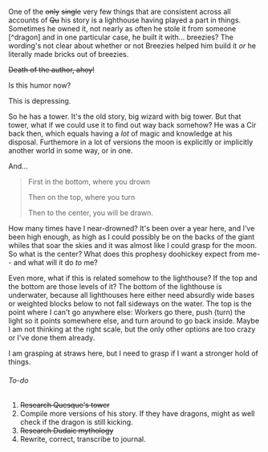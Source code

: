 One of the ~~only~~ ~~single~~ very few things that are consistent across all accounts of ~~Qu~~ his story is a lighthouse having played a part in things. Sometimes he owned it, not nearly as often he stole it from someone [^dragon] and in one particular case, he built it with... breezies? The wording's not clear about whether or not Breezies helped him build it *or* he literally made bricks out of breezies.

~~Death of the author, ahoy!~~

Is this humor now?

This is depressing.

So he has a tower. It's the old story, big wizard with big tower.  But that tower, what if we could use it to find out way back somehow? He was a Cir back then, which equals having a *lot* of magic and knowledge at his disposal. Furthemore in a lot of versions the moon is explicitly or implicitly another world in some way, or in one.

And...

> First in the bottom, where you drown
> 
> Then on the top, where you turn
> 
> Then to the center, you will be drawn. 

How many times have I near-drowned? It's been over a year here, and I've been high enough, as high as I could possibly be on the backs of the giant whiles that soar the skies and it was almost like I could grasp for the moon. So what is the center? What does this prophesy doohickey expect from me-- and what will it do *to* me?

Even more, what if this is related somehow to the lighthouse? If the top and the bottom are those levels of it? The bottom of the lighthouse is underwater, because all lighthouses here either need absurdly wide bases or weighted blocks below to not fall sideways on the water. The top is the point where I can't go anywhere else: Workers go there, push (turn) the light so it points somewhere else, and turn around to go back inside. Maybe I am not thinking at the right scale, but the only other options are too crazy or I've done them already.

I am grasping at straws here, but I need to grasp if I want a stronger hold of things.


###### To-do

1. ~~Research Quesque's tower~~
2. Compile more versions of his story. If they have dragons, might as well check if the dragon is still kicking.
1. ~~Research Dudaic mythology~~
2. Rewrite, correct, transcribe to journal.

